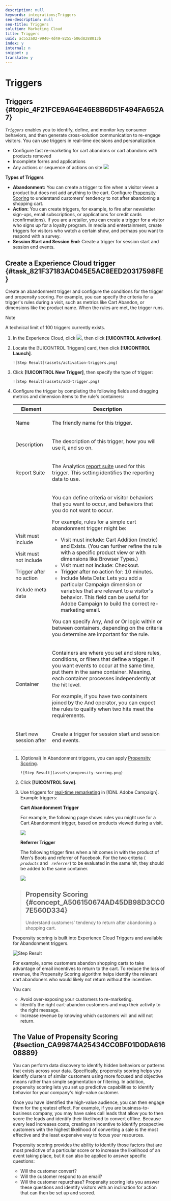 ```yaml
---
description: null
keywords: integrations;Triggers
seo-description: null
seo-title: Triggers
solution: Marketing Cloud
title: Triggers
uuid: ac552a02-9940-4d49-8255-b06d8288013b
index: y
internal: n
snippet: y
translate: y
---
```


# Triggers

## Triggers {#topic_4F21FCE9A64E46E8B6D51F494FA652A7}

*`Triggers`* enables you to identify, define, and monitor key consumer behaviors, and then generate cross-solution communication to re-engage visitors. You can use triggers in real-time decisions and personalization. 

* Configure fast re-marketing for cart abandons or cart abandons with products removed
* Incomplete forms and applications
* Any actions or sequence of actions on site
![](assets/trigger-abandonment-2.png) 

**Types of Triggers** 

* **Abandonment:** You can create a trigger to fire when a visitor views a product but does not add anything to the cart. Configure [ Propensity Scoring](../activation/triggers.md#concept_A506150674AD45DB98D3CC07E560D334) to understand customers' tendency to not after abandoning a shopping cart.
* **Action:** You can create triggers, for example, to fire after newsletter sign-ups, email subscriptions, or applications for credit cards (confirmations). If you are a retailer, you can create a trigger for a visitor who signs up for a loyalty program. In media and entertainment, create triggers for visitors who watch a certain show, and perhaps you want to respond with a survey.
* **Session Start and Session End:** Create a trigger for session start and session end events.

## Create a Experience Cloud trigger {#task_821F37183AC045E5AC8EED20317598FE}

Create an abandonment trigger and configure the conditions for the trigger and propensity scoring. For example, you can specify the criteria for a trigger's rules during a visit, such as metrics like Cart Abandon, or dimensions like the product name. When the rules are met, the trigger runs.

<!-- t_create-trigger.xml -->

>[!NOTE]
>
>A technical limit of 100 triggers currently exists.


1. In the Experience Cloud, click  ![](assets/menu-icon.png), then click **[!UICONTROL  Activation]**.
1. Locate the [!UICONTROL  Triggers] card, then click **[!UICONTROL  Launch]**.

       ![Step Result](assets/activation-triggers.png) 
1. Click **[!UICONTROL  New Trigger]**, then specify the type of trigger:

       ![Step Result](assets/add-trigger.png) 
1. Configure the trigger by completing the following fields and dragging metrics and dimension items to the rule's containers:


    <table id="table_25DE808C07334AC4B9290A1B843C8258"> 
 <thead> 
  <tr> 
   <th colname="col1" class="entry"> Element </th> 
   <th colname="col2" class="entry"> Description </th> 
  </tr> 
 </thead>
 <tbody> 
  <tr> 
   <td colname="col1"> <p>Name </p> </td> 
   <td colname="col2"> <p>The friendly name for this trigger. </p> </td> 
  </tr> 
  <tr> 
   <td colname="col1"> <p>Description </p> </td> 
   <td colname="col2"> <p>The description of this trigger, how you will use it, and so on. </p> </td> 
  </tr> 
  <tr> 
   <td colname="col1"> <p>Report Suite </p> </td> 
   <td colname="col2"> <p>The Analytics <a href="https://marketing.adobe.com/resources/help/en_US/analytics/getting-started/report-suites.html" format="html" scope="external"> report suite</a> used for this trigger. This setting identifies the reporting data to use. </p> </td> 
  </tr> 
  <tr> 
   <td colname="col1"> <p>Visit must include </p> <p>Visit must not include </p> <p>Trigger after no action </p> <p>Include meta data </p> </td> 
   <td colname="col2"> <p>You can define criteria or visitor behaviors that you want to occur, and behaviors that you do not want to occur. </p> <p>For example, rules for a simple cart abandonment trigger might be: </p> 
    <ul id="ul_2D72A5724530435B9075A69007D14736"> 
     <li id="li_15C835A5F12742F4860E7C9F642C250E"> <span class="uicontrol"> Visit must include:</span> <span class="term"> Cart Addition</span> (metric) and <span class="term"> Exists</span>. (You can further refine the rule with a specific product view or with dimensions like Browser Types.) </li> 
     <li id="li_B71E5F6101A74E239D84020749CAF829"> <span class="uicontrol"> Visit must not include:</span> <span class="term"> Checkout</span>. </li> 
     <li id="li_32D94A8A00714D959ECC16B005C6ADC2"> <span class="uicontrol"> Trigger after no action for:</span> <span class="term"> 10 minutes</span>. </li> 
     <li id="li_B23DF9B529554ED19B40335294050558"> <span class="uicontrol"> Include Meta Data:</span> Lets you add a particular Campaign dimension or variables that are relevant to a visitor's behavior. This field can be useful for Adobe Campaign to build the correct re-marketing email. </li> 
    </ul> <p>You can specify <span class="term"> Any</span>, <span class="term"> And</span> or <span class="term"> Or</span> logic within or between containers, depending on the criteria you determine are important for the rule. </p> </td> 
  </tr> 
  <tr> 
   <td colname="col1"> Container </td> 
   <td colname="col2"> <p>Containers are where you set and store rules, conditions, or filters that define a trigger. If you want events to occur at the same time, put them in the same container. Meaning, each container processes independently at the hit level. </p> <p>For example, if you have two containers joined by the <span class="term"> And</span> operator, you can expect the rules to qualify when two hits meet the requirements. </p> </td> 
  </tr> 
  <tr> 
   <td colname="col1"> Start new session after </td> 
   <td colname="col2"> <p> Create a trigger for session start and session end events. </p> </td> 
  </tr> 
 </tbody> 
</table>

    
1. (Optional) In Abandonment triggers, you can apply [ Propensity Scoring](../activation/triggers.md#concept_A506150674AD45DB98D3CC07E560D334).

       ![Step Result](assets/propensity-scoring.png) 
1. Click **[!UICONTROL  Save]**.
1. Use triggers for [ real-time remarketing](http://docs.campaign.adobe.com/doc/standard/en/EMA_Transactional_messaging_Marketing_Cloud_Triggers.html) in [!DNL  Adobe Campaign].
   Example triggers: 

   **Cart Abandonment Trigger** 

   For example, the following page shows rules you might use for a Cart Abandonment trigger, based on products viewed during a visit. 

   ![](assets/abandonment-trigger.png) 

   **Referrer Trigger** 

   The following trigger fires when a hit comes in with the product of Men's Boots and referrer of Facebook. For the two criteria ( *` products`* and *` referrer`*) to be evaluated in the same hit, they should be added to the same container. 

   ![](assets/fb-boots-promo.png) 

>## Propensity Scoring {#concept_A506150674AD45DB98D3CC07E560D334}
>Understand customers' tendency to return after abandoning a shopping cart.
<!-- propensity-scoring.xml -->
Propensity scoring is built into Experience Cloud Triggers and available for Abandonment triggers. 

![Step Result](assets/propensity-scoring.png) 

For example, some customers abandon shopping carts to take advantage of email incentives to return to the cart. To reduce the loss of revenue, the Propensity Scoring algorithm helps identify the relevant cart abandoners who would likely not return without the incentive. 

You can: 

* Avoid over-exposing your customers to re-marketing.
* Identify the right cart-abandon customers and map their activity to the right message.
* Increase revenue by knowing which customers will and will not return.

## The Value of Propensity Scoring {#section_CA99874A25434CC0BF01D0DA61608889}

You can perform data discovery to identify hidden behaviors or patterns that exists across your data. Specifically, propensity scoring helps you identify clusters of similar customers using more focused and objective means rather than simple segmentation or filtering. In addition, propensity scoring lets you set up predictive capabilities to identify behavior for your company's high-value customer. 

Once you have identified the high-value audience, you can then engage them for the greatest effect. For example, if you are business-to-business company, you may have sales call leads that allow you to then score the leads and identify their likelihood to convert offline. Because every lead increases costs, creating an incentive to identify prospective customers with the highest likelihood of converting a sale is the most effective and the least expensive way to focus your resources. 

Propensity scoring provides the ability to identify those factors that are most predictive of a particular score or to increase the likelihood of an event taking place, but it can also be applied to answer specific questions: 

* Will the customer convert?
* Will the customer respond to an email?
* Will the customer repurchase?
Propensity scoring lets you answer these questions and identify visitors with an inclination for action that can then be set up and scored. 
